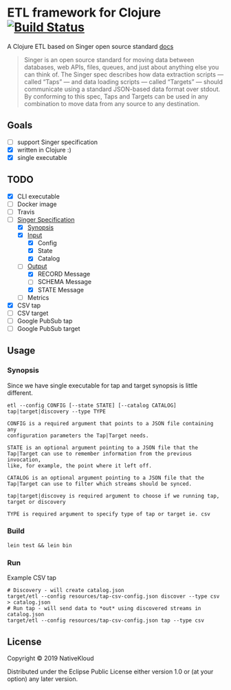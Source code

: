 # ETL framework for Clojure [![Build Status](https://travis-ci.org/nativekloud/etl.svg?branch=master)](https://travis-ci.org/nativekloud/etl)

A Clojure ETL based on Singer open source standard [docs](https://github.com/singer-io/getting-started)

> Singer is an open source standard for moving data between databases, web APIs, files, queues, and just about anything else you can think of. The Singer spec describes how data extraction scripts — called “Taps” — and data loading scripts — called “Targets” — should communicate using a standard JSON-based data format over stdout. By conforming to this spec, Taps and Targets can be used in any combination to move data from any source to any destination.

## Goals

- [ ] support Singer specification
- [x] written in Clojure :)
- [x] single executable

## TODO

- [x] CLI executable
- [ ] Docker image
- [ ] Travis
- [ ] [Singer Specification](https://github.com/singer-io/getting-started/blob/master/docs/SPEC.md#singer-specification)
  - [x] [Synopsis](https://github.com/singer-io/getting-started/blob/master/docs/SPEC.md#synopsis)
  - [x] [Input](https://github.com/singer-io/getting-started/blob/master/docs/SPEC.md#input)
    - [x] Config
    - [x] State
    - [x] Catalog
  - [ ] [Output](https://github.com/singer-io/getting-started/blob/master/docs/SPEC.md#output)
    - [x] RECORD Message
    - [ ] SCHEMA Message
    - [x] STATE Message
  - [ ] Metrics
- [x] CSV tap
- [ ] CSV target
- [ ] Google PubSub tap
- [ ] Google PubSub target

## Usage

### Synopsis

Since we have single executable for tap and target synopsis is little different.

``` shell
etl --config CONFIG [--state STATE] [--catalog CATALOG] tap|target|discovery --type TYPE

CONFIG is a required argument that points to a JSON file containing any
configuration parameters the Tap|Target needs.

STATE is an optional argument pointing to a JSON file that the
Tap|Target can use to remember information from the previous invocation,
like, for example, the point where it left off.

CATALOG is an optional argument pointing to a JSON file that the
Tap|Target can use to filter which streams should be synced.

tap|target|discovey is required argument to choose if we running tap, target or discovery

TYPE is required argument to specify type of tap or target ie. csv

```

### Build

``` shell
lein test && lein bin
```

### Run

Example CSV tap

``` shell
# Discovery - will create catalog.json
target/etl --config resources/tap-csv-config.json discover --type csv > catalog.json
# Run tap - will send data to *out* using discovered streams in catalog.json
target/etl --config resources/tap-csv-config.json tap --type csv
```


## License

Copyright © 2019 NativeKloud

Distributed under the Eclipse Public License either version 1.0 or (at
your option) any later version.
